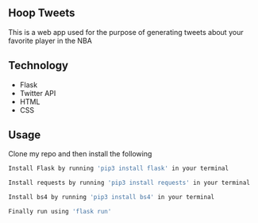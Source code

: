 
## Hoop Tweets




This is a web app used for the purpose of generating tweets about your favorite player in the NBA


## Technology


* Flask
* Twitter API
* HTML
* CSS





## Usage

Clone my repo and then install the following

```sh
Install Flask by running 'pip3 install flask' in your terminal

Install requests by running 'pip3 install requests' in your terminal

Install bs4 by running 'pip3 install bs4' in your terminal

Finally run using 'flask run'
```
